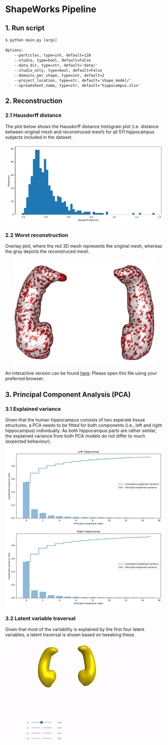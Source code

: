 # ShapeWorks Pipeline

## 1. Run script

```console
$ python main.py [args]

Options:
    --particles, type=int, default=128
    --studio, type=bool, default=False
    --data_dir, type=str, default='data/'
    --studio_only, type=bool, default=False
    --domains_per_shape, type=int, default=2
    --project_location, type=str, default='shape_model/'
    --spreadsheet_name, type=str, default='hippocampus.xlsx'    
```

## 2. Reconstruction

### 2.1 Hausdorff distance

The plot below shows the Hausdorff distance histogram plot (i.e. distance between original mesh and reconstruced mesh) for all 511 hippocampus subjects included in the dataset. 

<p align="center">
  <img src="./figures/hausdorff.png" width="650" /> 
</p>

### 2.2 Worst reconstruction 

Overlay plot, where the red 3D mesh represents the original mesh, whereas the gray depicts the reconstruced mesh.

<p align="center">
  <img src="./figures/worst_reconstruction.png" width="450" /> 
</p>

An interactive version can be found [here]("./figures/worst_reconstruction.html"). Please open this file using your preferred browser.


## 3. Principal Component Analysis (PCA)

### 3.1 Explained variance

Given that the human hippocampus consists of two seperate tissue structures, a PCA needs to be fitted for both components (i.e., left and right hippocampus) individually. As both hippocampus parts are rather similar, the explained variance from both PCA models do not differ to much (expected behaviour). 

<p align="center">
  <img src="./figures/left_hippo.png" width="500" />
  <img src="./figures/right_hippo.png" width="500" /> 
</p>

### 3.2 Latent variable traversal

Given that most of the variability is explained by the first four latent variables, a latent traversal is shown based on tweaking these. 

<p align="center">
  <img src="./figures/latent_traversal.gif" width="750" /> 
</p>